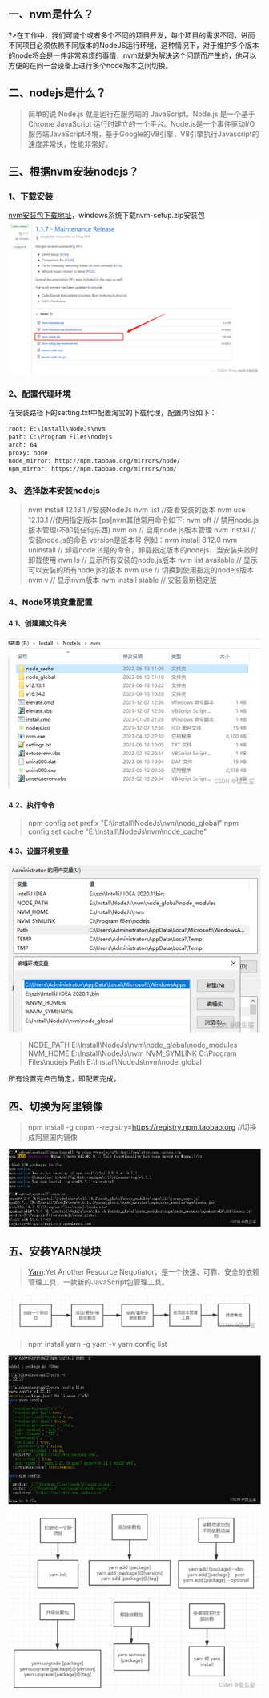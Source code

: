 ## 一、nvm是什么？
?>在工作中，我们可能个或者多个不同的项目开发，每个项目的需求不同，进而不同项目必须依赖不同版本的NodeJS运行环境，这种情况下，对于维护多个版本的node将会是一件非常麻烦的事情，nvm就是为解决这个问题而产生的，他可以方便的在同一台设备上进行多个node版本之间切换。
## 二、nodejs是什么？
>简单的说 Node.js 就是运行在服务端的 JavaScript。Node.js 是一个基于Chrome JavaScript 运行时建立的一个平台。Node.js是一个事件驱动I/O服务端JavaScript环境，基于Google的V8引擎，V8引擎执行Javascript的速度非常快，性能非常好。
## 三、根据nvm安装nodejs？
### 1、下载安装
[nvm安装包下载地址](https://github.com/coreybutler/nvm-windows/releases)，windows系统下载nvm-setup.zip安装包![NVM下载](../../assets/imgs/front/6c9a04887b7a40b1946afbd5391ddff2.png)
### 2、配置代理环境
在安装路径下的setting.txt中配置淘宝的下载代理，配置内容如下：
```
root: E:\Install\NodeJs\nvm
path: C:\Program Files\nodejs
arch: 64 
proxy: none
node_mirror: http://npm.taobao.org/mirrors/node/
npm_mirror: https://npm.taobao.org/mirrors/npm/
```
### 3、 选择版本安装nodejs
>nvm install 12.13.1 //安装NodeJs
nvm list //查看安装的版本
nvm use 12.13.1   //使用指定版本
[ps]nvm其他常用命令如下:
nvm off                     // 禁用node.js版本管理(不卸载任何东西)
nvm on                      // 启用node.js版本管理
nvm install <version>      // 安装node.js的命名 version是版本号 例如：nvm install 8.12.0
nvm uninstall <version> // 卸载node.js是的命令，卸载指定版本的nodejs，当安装失败时卸载使用
nvm ls                         // 显示所有安装的node.js版本
nvm list available       // 显示可以安装的所有node.js的版本
nvm use <version>    // 切换到使用指定的nodejs版本
nvm v                       // 显示nvm版本
nvm install stable    // 安装最新稳定版

### 4、Node环境变量配置
#### 4.1、创建建文件夹
![创建目录](../../assets/imgs/front/8b5146b0cc834fc0a024701cb3d8e8c5.png)
#### 4.2、执行命令
>npm config set prefix "E:\Install\NodeJs\nvm\node_global"
npm config set cache "E:\Install\NodeJs\nvm\node_cache"

#### 4.3、设置环境变量
![环境变量配置](../../assets/imgs/front/b64e660946a6446fbcd529afcfeee186.png)
>NODE_PATH  E:\Install\NodeJs\nvm\node_global\node_modules
NVM_HOME   E:\Install\NodeJs\nvm
NVM_SYMLINK   C:\Program Files\nodejs
Path  E:\Install\NodeJs\nvm\node_global

所有设置完点击确定，即配置完成。
## 四、切换为阿里镜像
>npm install -g cnpm --registry=https://registry.npm.taobao.org  //切换成阿里国内镜像
>
![切换安装](../../assets/imgs/front/281eca5e6da94e2fb73823a873e09bb5.png)
## 五、安装YARN模块
>[Yarn](https://yarn.bootcss.com/docs/usage/):Yet Another Resource Negotiator，是一个快速、可靠、安全的依赖管理工具，一款新的JavaScript包管理工具。
>
![Yarn工作流](../../assets/imgs/front/dc17a42ae7464d18adae5f93177029b3.png)
>npm install yarn -g
yarn -v
yarn config list

![Yarn安装](../../assets/imgs/front/32b68f22286c486ca7688db871dd9cb0.png)

![Yarn使用方法](../../assets/imgs/front/734a6c113b064b0ca5f3df3f16dbde2e.png)